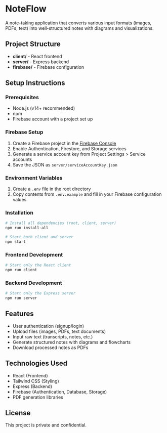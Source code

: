 # NoteFlow

A note-taking application that converts various input formats (images, PDFs, text) into well-structured notes with diagrams and visualizations.

## Project Structure

- **client/** - React frontend
- **server/** - Express backend
- **firebase/** - Firebase configuration

## Setup Instructions

### Prerequisites
- Node.js (v14+ recommended)
- npm
- Firebase account with a project set up

### Firebase Setup
1. Create a Firebase project in the [Firebase Console](https://console.firebase.google.com/)
2. Enable Authentication, Firestore, and Storage services
3. Generate a service account key from Project Settings > Service accounts
4. Save the JSON as `server/serviceAccountKey.json`

### Environment Variables
1. Create a `.env` file in the root directory
2. Copy contents from `.env.example` and fill in your Firebase configuration values

### Installation
```bash
# Install all dependencies (root, client, server)
npm run install-all

# Start both client and server
npm start
```

### Frontend Development
```bash
# Start only the React client
npm run client
```

### Backend Development
```bash
# Start only the Express server
npm run server
```

## Features

- User authentication (signup/login)
- Upload files (images, PDFs, text documents)
- Input raw text (transcripts, notes, etc.)
- Generate structured notes with diagrams and flowcharts
- Download processed notes as PDFs

## Technologies Used

- React (Frontend)
- Tailwind CSS (Styling)
- Express (Backend)
- Firebase (Authentication, Database, Storage)
- PDF generation libraries

## License

This project is private and confidential.
